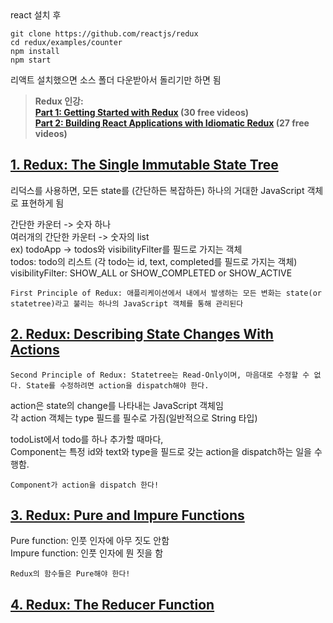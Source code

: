 <Basic Setting>
react 설치 후

```
git clone https://github.com/reactjs/redux
cd redux/examples/counter
npm install
npm start
```

리액트 설치했으면 소스 폴더 다운받아서 돌리기만 하면 됨


>**Redux 인강:**  
>**[Part 1: Getting Started with Redux](https://egghead.io/series/getting-started-with-redux) (30 free videos)**<br>
>**[Part 2: Building React Applications with Idiomatic Redux](https://egghead.io/courses/building-react-applications-with-idiomatic-redux) (27 free videos)**


## [1. Redux: The Single Immutable State Tree](https://egghead.io/lessons/javascript-redux-the-single-immutable-state-tree)
리덕스를 사용하면, 모든 state를 (간단하든 복잡하든) 하나의 거대한 JavaScript 객체로 표현하게 됨


간단한 카운터 -> 숫자 하나 <br>
여러개의 간단한 카운터 -> 숫자의 list <br>
ex) todoApp -> todos와 visibilityFilter를 필드로 가지는 객체 <br>
todos: todo의 리스트 (각 todo는 id, text, completed를 필드로 가지는 객체) <br>
visibilityFilter: SHOW_ALL or SHOW_COMPLETED or SHOW_ACTIVE <br>


```
First Principle of Redux: 애플리케이션에서 내에서 발생하는 모든 변화는 state(or statetree)라고 불리는 하나의 JavaScript 객체를 통해 관리된다
```

## [2. Redux: Describing State Changes With Actions](https://egghead.io/lessons/javascript-redux-describing-state-changes-with-actions)

```
Second Principle of Redux: Statetree는 Read-Only이며, 마음대로 수정할 수 없다. State를 수정하려면 action을 dispatch해야 한다.
```

action은 state의 change를 나타내는 JavaScript 객체임<br>
각 action 객체는 type 필드를 필수로 가짐(일반적으로 String 타입)<br>

todoList에서 todo를 하나 추가할 때마다,<br>
Component는 특정 id와 text와 type을 필드로 갖는 action을 dispatch하는 일을 수행함.

```
Component가 action을 dispatch 한다!
```


## [3. Redux: Pure and Impure Functions](https://egghead.io/lessons/javascript-redux-pure-and-impure-functions)
Pure function: 인풋 인자에 아무 짓도 안함<br>
Impure function: 인풋 인자에 뭔 짓을 함<br>

```
Redux의 함수들은 Pure해야 한다!
```


## [4. Redux: The Reducer Function](https://egghead.io/lessons/javascript-redux-the-reducer-function)
